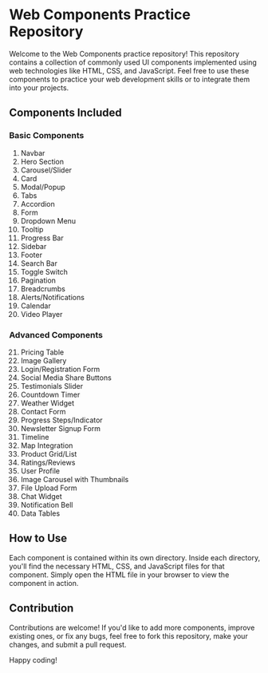 # Web Components Practice Repository
 
Welcome to the Web Components practice repository! This repository contains a collection of commonly used UI components implemented using web technologies like HTML, CSS, and JavaScript. Feel free to use these components to practice your web development skills or to integrate them into your projects.
 
## Components Included
 
### Basic Components
1. Navbar
2. Hero Section
3. Carousel/Slider
4. Card
5. Modal/Popup
6. Tabs
7. Accordion
8. Form
9. Dropdown Menu
10. Tooltip
11. Progress Bar
12. Sidebar
13. Footer
14. Search Bar
15. Toggle Switch
16. Pagination
17. Breadcrumbs
18. Alerts/Notifications
19. Calendar
20. Video Player
 
### Advanced Components
21. Pricing Table
22. Image Gallery
23. Login/Registration Form
24. Social Media Share Buttons
25. Testimonials Slider
26. Countdown Timer
27. Weather Widget
28. Contact Form
29. Progress Steps/Indicator
30. Newsletter Signup Form
31. Timeline
32. Map Integration
33. Product Grid/List
34. Ratings/Reviews
35. User Profile
36. Image Carousel with Thumbnails
37. File Upload Form
38. Chat Widget
39. Notification Bell
40. Data Tables
 
## How to Use
Each component is contained within its own directory. Inside each directory, you'll find the necessary HTML, CSS, and JavaScript files for that component. Simply open the HTML file in your browser to view the component in action.
 
## Contribution
Contributions are welcome! If you'd like to add more components, improve existing ones, or fix any bugs, feel free to fork this repository, make your changes, and submit a pull request.
 
Happy coding!